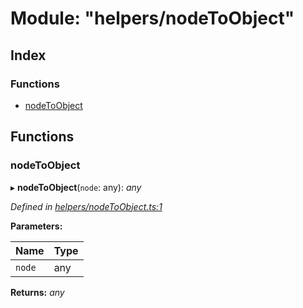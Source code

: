 
# Module: "helpers/nodeToObject"

## Index

### Functions

* [nodeToObject](_helpers_nodetoobject_.md#nodetoobject)

## Functions

###  nodeToObject

▸ **nodeToObject**(`node`: any): *any*

*Defined in [helpers/nodeToObject.ts:1](https://github.com/figma-plugin-helper-functions/figma-plugin-helpers/blob/043ed21/src/helpers/nodeToObject.ts#L1)*

**Parameters:**

Name | Type |
------ | ------ |
`node` | any |

**Returns:** *any*
